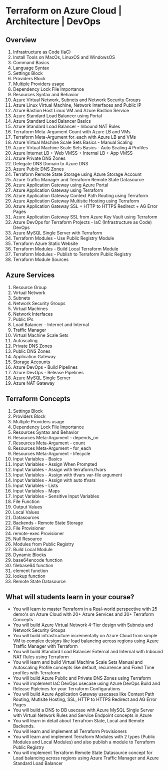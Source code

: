 # Terraform on Azure Cloud | Architecture | DevOps



## Overview
01. Infrastructure as Code (IaC)
02. Install Tools on MacOs, LinuxOS and WindowsOS
03. Command Basics
04. Language Syntax
05. Settings Block
06. Providers Block
07. Multiple Providers usage
08. Dependency Lock File Importance
09. Resources Syntax and Behavior
10. Azure Virtual Network, Subnets and Network Security Groups
11. Azure Linux Virtual Machine, Network Interfaces and Public IP
12. Azure Bastion Host Linux VM and Azure Bastion Service
13. Azure Standard Load Balancer using Portal
14. Azure Standard Load Balancer Basics 
15. Azure Standard Load Balancer - Inbound NAT Rules
16. Terraform Meta-Argument Count with Azure LB and VMs
17. Terraform Meta-Argument for_each with Azure LB and VMs
18. Azure Virtual Machine Scale Sets Basics - Manual Scaling
19. Azure Virtual Machine Scale Sets Basics - Auto Scaling 4 Profiles
20. Azure Internet LB + Web VMSS + Internal LB + App VMSS
21. Azure Private DNS Zones
22. Delegate DNS Domain to Azure DNS
23. Azure Public DNS Zones
24. Terraform Remote State Storage using Azure Storage Account
25. Azure Traffic Manager and Terraform Remote State Datasource
26. Azure Application Gateway using Azure Portal
27. Azure Application Gateway using Terraform
28. Azure Application Gateway Context Path Routing using Terraform
29. Azure Application Gateway Multisite Hosting using Terraform
30. Azure Application Gateway SSL + HTTP to HTTPS Redirect + AG Error Pages
31. Azure Application Gateway SSL from Azure Key Vault using Terraform
32. Azure DevOps for Terraform Projects - IaC (Infrastructure as Code) DevOps
33. Azure MySQL Single Server with Terraform
34. Terraform Modules - Use Public Registry Module
35. Terraform Azure Static Website
36. Terraform Modules - Build Local Terraform Module
37. Terraform Modules - Publish to Terraform Public Registry
38. Terraform Module Sources

## Azure Services
01. Resource Group
02. Virtual Network
03. Subnets
04. Network Security Groups
05. Virtual Machines
06. Network Interfaces
07. Public IPs
08. Load Balancer - Internet and Internal
09. Traffic Manager
11. Virtual Machine Scale Sets 
12. Autoscaling
13. Private DNS Zones
14. Public DNS Zones
15. Application Gateway
16. Storage Accounts
17. Azure DevOps - Build Pipelines
18. Azure DevOps - Release Pipelines
19. Azure MySQL Single Server
20. Azure NAT Gateway 


## Terraform Concepts 
01. Settings Block
02. Providers Block
03. Multiple Providers usage
04. Dependency Lock File Importance
05. Resources Syntax and Behavior
06. Resources Meta-Argument - depends_on
07. Resources Meta-Argument - count
08. Resources Meta-Argument - for_each
09. Resources Meta-Argument - lifecycle
10. Input Variables - Basics
11. Input Variables - Assign When Prompted
12. Input Variables - Assign with terraform.tfvars
13. Input Variables - Assign with tfvars var-file argument
14. Input Variables - Assign with auto tfvars
15. Input Variables - Lists
16. Input Variables - Maps
17. Input Variables - Sensitive Input Variables
18. File Function
19. Output Values
20. Local Values
21. Datasources
22. Backends - Remote State Storage
23. File Provisioner
24. remote-exec Provisioner
25. Null Resource
26. Modules from Public Registry
27. Build Local Module
28. Dynamic Blocks
29. base64encode function
30. filebase64 function
31. element function
32. lookup function
33. Remote State Datasource



## What will students learn in your course?
- You will learn to master Terraform in a Real-world perspective with 25 demo's on Azure Cloud with 20+ Azure Services and 30+ Terraform Concepts
- You will build Azure Virtual Network 4-Tier design with Subnets and Network Security Groups
- You will build infrastructure incrementally on Azure Cloud from simple VM to complex designs like load balancing across regions using Azure Traffic Manager with Terraform
- You will build Standard Load Balancer External and Internal with Inbound NAT Rules using Terraform
- You will learn and build Virtual Machine Scale Sets Manual and Autoscaling Profile concepts like default, recurrence and Fixed Time profiles with Terraform
- You will build Azure Public and Private DNS Zones using Terraform
- You will implement IaC DevOps usecase using Azure DevOps Build and Release Pipleines for your Terraform Configurations 
- You will build Azure Application Gateway usecases like Context Path Routing, Mutlsite Hosting, SSL, HTTP to HTTPS Redirect and AG Error Pages
- You will build a DNS to DB usecase with Azure MySQL Single Server with Virtual Network Rules and Service Endpoint concepts in Azure
- You will learn in detail about Terrafrom State, Local and Remote Backends. 
- You will learn and implement all Terraform Provisioners 
- You will learn and implement Terraform Modules with 2 types (Public Modules and Local Modules) and also publish a module to Terraform Public Registry
- You will implement Terraform Remote State Datasource concept for Load balancing across regions using Azure Traffic Manager and Azure Standard Load Balancer

